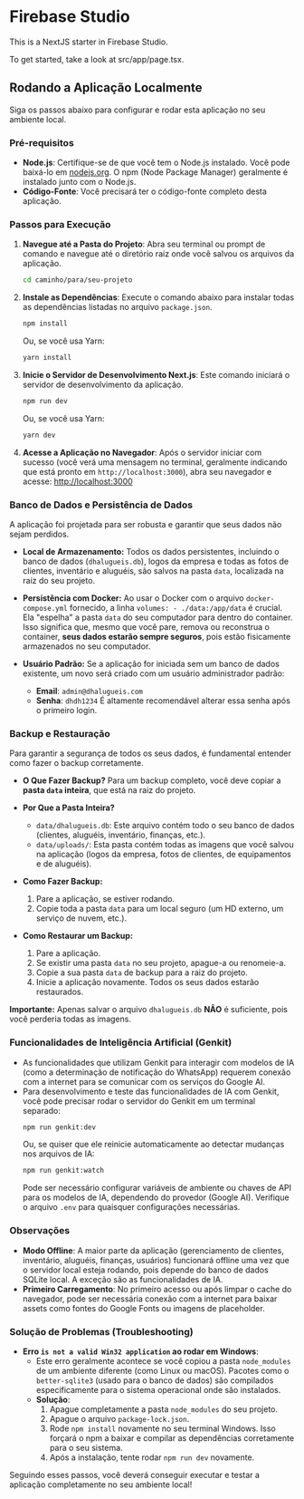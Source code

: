 
# Firebase Studio

This is a NextJS starter in Firebase Studio.

To get started, take a look at src/app/page.tsx.

## Rodando a Aplicação Localmente

Siga os passos abaixo para configurar e rodar esta aplicação no seu ambiente local.

### Pré-requisitos

*   **Node.js**: Certifique-se de que você tem o Node.js instalado. Você pode baixá-lo em [nodejs.org](https://nodejs.org/). O npm (Node Package Manager) geralmente é instalado junto com o Node.js.
*   **Código-Fonte**: Você precisará ter o código-fonte completo desta aplicação.

### Passos para Execução

1.  **Navegue até a Pasta do Projeto**:
    Abra seu terminal ou prompt de comando e navegue até o diretório raiz onde você salvou os arquivos da aplicação.
    ```bash
    cd caminho/para/seu-projeto
    ```

2.  **Instale as Dependências**:
    Execute o comando abaixo para instalar todas as dependências listadas no arquivo `package.json`.
    ```bash
    npm install
    ```
    Ou, se você usa Yarn:
    ```bash
    yarn install
    ```

3.  **Inicie o Servidor de Desenvolvimento Next.js**:
    Este comando iniciará o servidor de desenvolvimento da aplicação.
    ```bash
    npm run dev
    ```
    Ou, se você usa Yarn:
    ```bash
    yarn dev
    ```

4.  **Acesse a Aplicação no Navegador**:
    Após o servidor iniciar com sucesso (você verá uma mensagem no terminal, geralmente indicando que está pronto em `http://localhost:3000`), abra seu navegador e acesse:
    [http://localhost:3000](http://localhost:3000)

### Banco de Dados e Persistência de Dados

A aplicação foi projetada para ser robusta e garantir que seus dados não sejam perdidos.

*   **Local de Armazenamento:** Todos os dados persistentes, incluindo o banco de dados (`dhalugueis.db`), logos da empresa e todas as fotos de clientes, inventário e aluguéis, são salvos na pasta `data`, localizada na raiz do seu projeto.

*   **Persistência com Docker:** Ao usar o Docker com o arquivo `docker-compose.yml` fornecido, a linha `volumes: - ./data:/app/data` é crucial. Ela "espelha" a pasta `data` do seu computador para dentro do container. Isso significa que, mesmo que você pare, remova ou reconstrua o container, **seus dados estarão sempre seguros**, pois estão fisicamente armazenados no seu computador.

*   **Usuário Padrão:** Se a aplicação for iniciada sem um banco de dados existente, um novo será criado com um usuário administrador padrão:
    *   **Email**: `admin@dhalugueis.com`
    *   **Senha**: `dhdh1234`
    É altamente recomendável alterar essa senha após o primeiro login.

### Backup e Restauração

Para garantir a segurança de todos os seus dados, é fundamental entender como fazer o backup corretamente.

*   **O Que Fazer Backup?** Para um backup completo, você deve copiar a **pasta `data` inteira**, que está na raiz do projeto.

*   **Por Que a Pasta Inteira?**
    *   `data/dhalugueis.db`: Este arquivo contém todo o seu banco de dados (clientes, aluguéis, inventário, finanças, etc.).
    *   `data/uploads/`: Esta pasta contém todas as imagens que você salvou na aplicação (logos da empresa, fotos de clientes, de equipamentos e de aluguéis).

*   **Como Fazer Backup:**
    1.  Pare a aplicação, se estiver rodando.
    2.  Copie toda a pasta `data` para um local seguro (um HD externo, um serviço de nuvem, etc.).

*   **Como Restaurar um Backup:**
    1.  Pare a aplicação.
    2.  Se existir uma pasta `data` no seu projeto, apague-a ou renomeie-a.
    3.  Copie a sua pasta `data` de backup para a raiz do projeto.
    4.  Inicie a aplicação novamente. Todos os seus dados estarão restaurados.

**Importante:** Apenas salvar o arquivo `dhalugueis.db` **NÃO** é suficiente, pois você perderia todas as imagens.

### Funcionalidades de Inteligência Artificial (Genkit)

*   As funcionalidades que utilizam Genkit para interagir com modelos de IA (como a determinação de notificação do WhatsApp) requerem conexão com a internet para se comunicar com os serviços do Google AI.
*   Para desenvolvimento e teste das funcionalidades de IA com Genkit, você pode precisar rodar o servidor do Genkit em um terminal separado:
    ```bash
    npm run genkit:dev
    ```
    Ou, se quiser que ele reinicie automaticamente ao detectar mudanças nos arquivos de IA:
    ```bash
    npm run genkit:watch
    ```
    Pode ser necessário configurar variáveis de ambiente ou chaves de API para os modelos de IA, dependendo do provedor (Google AI). Verifique o arquivo `.env` para quaisquer configurações necessárias.

### Observações

*   **Modo Offline**: A maior parte da aplicação (gerenciamento de clientes, inventário, aluguéis, finanças, usuários) funcionará offline uma vez que o servidor local esteja rodando, pois depende do banco de dados SQLite local. A exceção são as funcionalidades de IA.
*   **Primeiro Carregamento**: No primeiro acesso ou após limpar o cache do navegador, pode ser necessária conexão com a internet para baixar assets como fontes do Google Fonts ou imagens de placeholder.

### Solução de Problemas (Troubleshooting)

*   **Erro `is not a valid Win32 application` ao rodar em Windows**:
    *   Este erro geralmente acontece se você copiou a pasta `node_modules` de um ambiente diferente (como Linux ou macOS). Pacotes como o `better-sqlite3` (usado para o banco de dados) são compilados especificamente para o sistema operacional onde são instalados.
    *   **Solução**:
        1.  Apague completamente a pasta `node_modules` do seu projeto.
        2.  Apague o arquivo `package-lock.json`.
        3.  Rode `npm install` novamente no seu terminal Windows. Isso forçará o npm a baixar e compilar as dependências corretamente para o seu sistema.
        4.  Após a instalação, tente rodar `npm run dev` novamente.

Seguindo esses passos, você deverá conseguir executar e testar a aplicação completamente no seu ambiente local!
